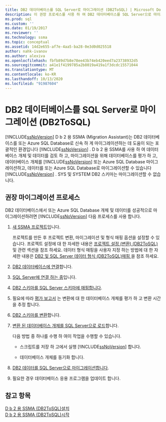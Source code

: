 ```yaml
---
title: DB2 데이터베이스를 SQL Server로 마이그레이션 (DB2ToSQL) | Microsoft Docs
description: 이 권장 프로세스를 사용 하 여 DB2 데이터베이스를 SQL Server으로 마이그레이션하거나 SSMA (SQL Server Migration Assistant)를 사용 하 여 Azure SQL Database 합니다.
ms.prod: sql
ms.custom: ''
ms.date: 01/19/2017
ms.reviewer: ''
ms.technology: ssma
ms.topic: conceptual
ms.assetid: 14d2e655-af7e-4aa5-ba28-0e3d0d025518
author: nahk-ivanov
ms.author: alexiva
ms.openlocfilehash: fbfb89d7b8e78ee43b74eb420eed7a23738932d5
ms.sourcegitcommit: a41e1f4199785a2b8019a419a1f3dcdc15571044
ms.translationtype: MT
ms.contentlocale: ko-KR
ms.lasthandoff: 10/13/2020
ms.locfileid: "91987604"
---
```

# <a name="migrating-db2-databases-to-sql-server-db2tosql"></a>DB2 데이터베이스를 SQL Server로 마이그레이션 (DB2ToSQL)
[!INCLUDE[ssNoVersion](../../includes/ssnoversion-md.md)] D b 2 용 SSMA (Migration Assistant)는 DB2 데이터베이스를 또는 Azure SQL Database로 신속 하 게 마이그레이션하는 데 도움이 되는 포괄적인 환경입니다 [!INCLUDE[ssNoVersion](../../includes/ssnoversion-md.md)] . D b 2 용 SSMA를 사용 하 여 데이터베이스 개체 및 데이터를 검토 하 고, 마이그레이션을 위해 데이터베이스를 평가 하 고, 데이터베이스 개체를 [!INCLUDE[ssNoVersion](../../includes/ssnoversion-md.md)] 또는 Azure SQL Database 마이그레이션하고, 데이터를 또는 Azure SQL Database로 마이그레이션할 수 있습니다 [!INCLUDE[ssNoVersion](../../includes/ssnoversion-md.md)] . SYS 및 SYSTEM DB2 스키마는 마이그레이션할 수 없습니다.  
  
## <a name="recommended-migration-process"></a>권장 마이그레이션 프로세스  
DB2 데이터베이스에서 또는 Azure SQL Database 개체 및 데이터를 성공적으로 마이그레이션하려면 [!INCLUDE[ssNoVersion](../../includes/ssnoversion-md.md)] 다음 프로세스를 사용 합니다.  
  
1.  [새 SSMA 프로젝트](./new-project-db2tosql.md)입니다.  
  
    프로젝트를 만든 후 프로젝트 변환, 마이그레이션 및 형식 매핑 옵션을 설정할 수 있습니다. 프로젝트 설정에 대 한 자세한 내용은 [프로젝트 설정 &#40;변환&#41; &#40;DB2ToSQL&#41;](../../ssma/db2/project-settings-conversion-db2tosql.md) 및 관련 섹션을 참조 하세요. 데이터 형식 매핑을 사용자 지정 하는 방법에 대 한 자세한 내용은 [DB2 및 SQL Server 데이터 형식 &#40;DB2ToSQL&#41;매핑 ](../../ssma/db2/mapping-db2-and-sql-server-data-types-db2tosql.md)을 참조 하세요.  
  
2.  [DB2 데이터베이스에 연결](./connecting-to-db2-database-db2tosql.md)합니다.  
  
3.  [SQL Server에 연결 하는 중](./connecting-to-sql-server-db2etosql.md)입니다.  
  
4.  [DB2 스키마를 SQL Server 스키마에 매핑합니다](./mapping-db2-schemas-to-sql-server-schemas-db2tosql.md).  
  
5.  필요에 따라 [평가 보고서](./assessment-report-db2tosql.md) 는 변환에 대 한 데이터베이스 개체를 평가 하 고 변환 시간을 추정 합니다.  
  
6.  [DB2 스키마를 변환](./converting-db2-schemas-db2tosql.md)합니다.  
  
7.  [변환 된 데이터베이스 개체를 SQL Server으로 로드](./loading-converted-database-objects-into-sql-server-db2tosql.md)합니다.  
  
    다음 방법 중 하나를 수행 하 여이 작업을 수행할 수 있습니다.  
  
    -   스크립트를 저장 하 고에서 실행 [!INCLUDE[ssNoVersion](../../includes/ssnoversion-md.md)] 합니다.  
  
    -   데이터베이스 개체를 동기화 합니다.  
  
8.  [DB2 데이터를 SQL Server으로 마이그레이션합니다](./migrating-db2-data-into-sql-server-db2tosql.md).  
  
9. 필요한 경우 데이터베이스 응용 프로그램을 업데이트 합니다.  
  
## <a name="see-also"></a>참고 항목  
[D b 2 용 SSMA &#40;DB2ToSQL&#41;설치 ](../../ssma/db2/installing-ssma-for-db2-db2tosql.md)  
[D b 2 용 SSMA &#40;DB2ToSQL&#41;시작 ](../../ssma/db2/getting-started-with-ssma-for-db2-db2tosql.md)  

